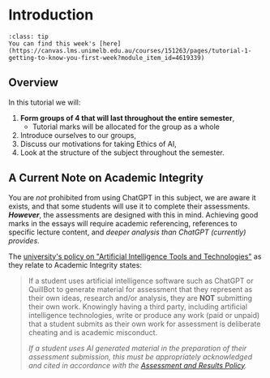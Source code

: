 # Introduction

`````{admonition} Most of this content is copied from the subject pages!
:class: tip
You can find this week's [here](https://canvas.lms.unimelb.edu.au/courses/151263/pages/tutorial-1-getting-to-know-you-first-week?module_item_id=4619339)
`````
## Overview
In this tutorial we will:
1. **Form groups of 4 that will last throughout the entire semester**,
   - Tutorial marks will be allocated for the group as a whole
2. Introduce ourselves to our groups,
3. Discuss our motivations for taking Ethics of AI,
4. Look at the structure of the subject throughout the semester.

## A Current Note on Academic Integrity
You are *not* prohibited from using ChatGPT in this subject, we are aware it exists, and that some students will use it to complete their assessments. ***However***, the assessments are designed with this in mind. Achieving good marks in the essays will require academic referencing, references to specific lecture content, and *deeper analysis than ChatGPT (currently) provides*.

The [university's policy on "Artificial Intelligence Tools and Technologies"](https://academicintegrity.unimelb.edu.au/plagiarism-and-collusion/artificial-intelligence-tools-and-technologies) as they relate to Academic Integrity states:
> If a student uses artificial intelligence software such as ChatGPT or QuillBot to generate material for assessment that they represent as their own ideas, research and/or analysis, they are **NOT** submitting their own work. Knowingly having a third party, including artificial intelligence technologies, write or produce any work (paid or unpaid) that a student submits as their own work for assessment is deliberate cheating and is academic misconduct.
>
> *If a student uses AI generated material in the preparation of their assessment submission, this must be appropriately acknowledged and cited in accordance with the [Assessment and Results Policy](https://policy.unimelb.edu.au/MPF1326).*

